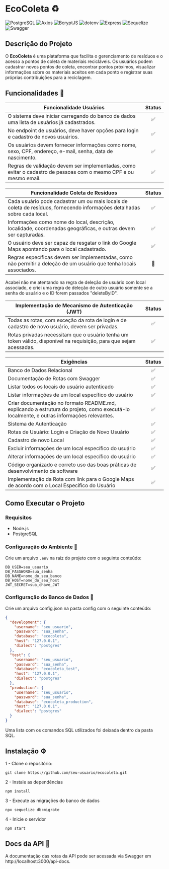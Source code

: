# EcoColeta :recycle:

![PostgreSQL](https://img.shields.io/badge/PostgreSQL-336791?style=for-the-badge&logo=postgresql&logoColor=white) ![Axios](https://img.shields.io/badge/Axios-5A29E4?style=for-the-badge&logo=axios&logoColor=white) ![BcryptJS](https://img.shields.io/badge/BcryptJS-0A2F33?style=for-the-badge&logo=none&logoColor=white) ![dotenv](https://img.shields.io/badge/dotenv-ECD53F?style=for-the-badge&logo=none&logoColor=black) ![Express](https://img.shields.io/badge/Express-000000?style=for-the-badge&logo=express&logoColor=white) ![Sequelize](https://img.shields.io/badge/Sequelize-52B0E7?style=for-the-badge&logo=sequelize&logoColor=white) ![Swagger](https://img.shields.io/badge/Swagger-85EA2D?style=for-the-badge&logo=swagger&logoColor=black)

## Descrição do Projeto

O **EcoColeta** é uma plataforma que facilita o gerenciamento de resíduos e o acesso a pontos de coleta de materiais recicláveis. Os usuários podem cadastrar novos pontos de coleta, encontrar pontos próximos, visualizar informações sobre os materiais aceitos em cada ponto e registrar suas próprias contribuições para a reciclagem.

## Funcionalidades :wrench:

| Funcionalidade Usuários | Status |
| --- |     :---:      |
 | O sistema deve iniciar carregando do banco de dados uma lista de usuários já cadastrados.  | :white_check_mark: |
| No endpoint de usuários, deve haver opções para login e cadastro de novos usuários. | :white_check_mark: |
| Os usuários devem fornecer informações como nome, sexo, CPF, endereço, e-mail, senha, data de nascimento. | :white_check_mark: |
| Regras de validação devem ser implementadas, como evitar o cadastro de pessoas com o mesmo CPF e ou mesmo email. | :white_check_mark: |

| Funcionalidade Coleta de Resíduos | Status |
| --- |     :---:      |
| Cada usuário pode cadastrar um ou mais locais de coleta de resíduos, fornecendo informações detalhadas sobre cada local. | :white_check_mark: |
| Informações como nome do local, descrição, localidade, coordenadas geográficas, e outras devem ser capturadas. | :white_check_mark: |
| O usuário deve ser capaz de resgatar o link do Google Maps apontando para o local cadastrado. | :white_check_mark: |
| Regras específicas devem ser implementadas, como não permitir a deleção de um usuário que tenha locais associados. | :rotating_light: |

Acabei não me atentando na regra de deleção de usuário com local associado, e criei uma regra de deleção de outro usuário somente se a senha do usuário e o ID forem passados "deleteByID".

| Implementação de Mecanismo de Autenticação (JWT) | Status |
| --- |     :---:      |
| Todas as rotas, com exceção da rota de login e de cadastro de novo usuário, devem ser privadas. | :white_check_mark: |
| Rotas privadas necessitam que o usuário tenha um token válido, disponível na requisição, para que sejam acessadas. | :white_check_mark: |

| Exigências | Status |
| --- |     :---:      |
| Banco de Dados Relacional | :white_check_mark: |
| Documentação de Rotas com Swagger | :white_check_mark: |
| Listar todos os locais do usuário autenticado | :white_check_mark: |
| Listar informações de um local específico do usuário | :white_check_mark: |
| Criar documentação no formato README.md, explicando a estrutura do projeto, como executá-lo localmente, e outras informações relevantes. | :white_check_mark: |
| Sistema de Autenticação | :white_check_mark: |
| Rotas de Usuário: Login e Criação de Novo Usuário | :white_check_mark: |
| Cadastro de novo Local | :white_check_mark: |
| Excluir informações de um local específico do usuário | :white_check_mark: |
| Alterar informações de um local específico do usuário | :white_check_mark: |
| Código organizado e correto uso das boas práticas de desenvolvimento de software | :white_check_mark: |
| Implementação da Rota com link para o Google Maps de acordo com o Local Específico do Usuário | :white_check_mark: |

## Como Executar o Projeto

### Requisitos

- Node.js
- PostgreSQL

### Configuração do Ambiente :key: 

Crie um arquivo `.env` na raiz do projeto com o seguinte conteúdo:

```plaintext
DB_USER=seu_usuario
DB_PASSWORD=sua_senha
DB_NAME=nome_do_seu_banco
DB_HOST=nome_do_seu_host
JWT_SECRET=sua_chave_JWT
```

### Configuração do Banco de Dados :floppy_disk:
Crie um arquivo config.json na pasta config com o seguinte conteúdo:

```json
{
  "development": {
    "username": "seu_usuario",
    "password": "sua_senha",
    "database": "ecocoleta",
    "host": "127.0.0.1",
    "dialect": "postgres"
  },
  "test": {
    "username": "seu_usuario",
    "password": "sua_senha",
    "database": "ecocoleta_test",
    "host": "127.0.0.1",
    "dialect": "postgres"
  },
  "production": {
    "username": "seu_usuario",
    "password": "sua_senha",
    "database": "ecocoleta_production",
    "host": "127.0.0.1",
    "dialect": "postgres"
  }
}
```

Uma lista com os comandos SQL utilizados foi deixada dentro da pasta SQL.

## Instalação :gear:

1 - Clone o repositório:
```ssh
git clone https://github.com/seu-usuario/ecocoleta.git
```

2 - Instale as dependências
```ssh
npm install
```

3 - Execute as migrações do banco de dados
```ssh
npx sequelize db:migrate
```

4 - Inicie o servidor
```ssh
npm start
```

## Docs da API :memo:

A documentação das rotas da API pode ser acessada via Swagger em http://localhost:3000/api-docs.
